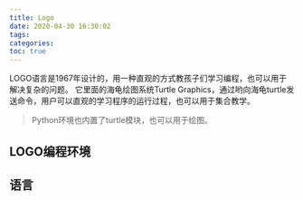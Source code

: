```yaml
---
title: Logo
date: 2020-04-30 16:30:02
tags:
categories:
toc: true
---
```

LOGO语言是1967年设计的，用一种直观的方式教孩子们学习编程，也可以用于解决复杂的问题。
它里面的海龟绘图系统Turtle Graphics，通过哟向海龟turtle发送命令，用户可以直观的学习程序的运行过程，也可以用于集合教学。
> Python环境也内置了turtle模块，也可以用于绘图。

<!-- more -->
## LOGO编程环境

## 语言

